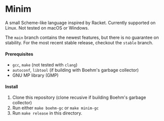 # Minim
A small Scheme-like language inspired by Racket. Currently supported on Linux. Not tested on macOS or Windows.

The `main` branch contains the newest features, but there is no guarantee on stability.
For the most recent stable release, checkout the `stable` branch.

#### Prerequisites
 - `gcc`, `make` (not tested with `clang`)
 - `autoconf`, `libtool` (if building with Boehm's garbage collector)
 - GNU MP library (GMP)

#### Install
1. Clone this repository (clone recusive if building Boehm's garbage collector)
2. Run either `make boehm-gc` or `make minim-gc`
3. Run `make release` in this directory.
